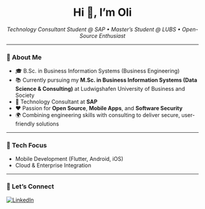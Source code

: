 <h1 align="center">Hi 👋, I’m Oli</h1>
<p align="center">
  <em>Technology Consultant Student @ SAP • Master’s Student @ LUBS • Open-Source Enthusiast</em>
</p>

---

### 🚀 About Me
- 🎓 B.Sc. in Business Information Systems (Business Engineering)  
- 📚 Currently pursuing my **M.Sc. in Business Information Systems (Data Science & Consulting)** at Ludwigshafen University of Business and Society 
- 💼 Technology Consultant at **SAP**  
- ❤️ Passion for **Open Source**, **Mobile Apps**, and **Software Security**  
- 🌍 Combining engineering skills with consulting to deliver secure, user-friendly solutions  

---

### 🔧 Tech Focus
- Mobile Development (Flutter, Android, iOS)   
- Cloud & Enterprise Integration

---

### 🤝 Let’s Connect
[![LinkedIn](https://img.shields.io/badge/LinkedIn-Olison%20Sturm-blue?style=flat&logo=linkedin)](https://www.linkedin.com/in/olisonsturm)
